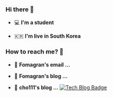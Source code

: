 ### Hi there 👋



 - 💻   **I'm a student**    

 - 🇰🇷  **I'm live in South Korea**

### How to reach me? 🤔

- 📮  **Fomagran's email ...**

- 📒  **Fomagran's blog ...** 



- 📒  **cho111's blog ...** [![Tech Blog Badge](http://img.shields.io/badge/-Tech%20blog-black?style=flat-square&logo=blogger&logoColor=white&link=https://cho111.github.io/)](https://cho111.github.io/)


